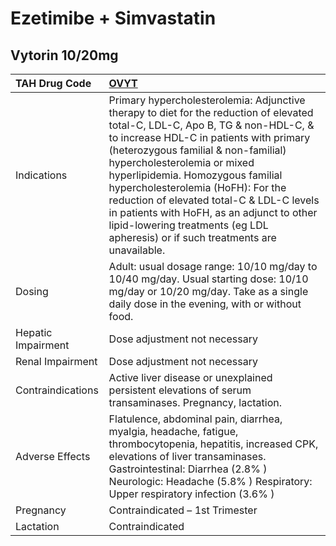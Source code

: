 # Ezetimibe + Simvastatin

## Vytorin 10/20mg

| TAH Drug Code      | [**OVYT**](https://www.tahsda.org.tw/drugs/hissearch.php?drug_code=OVYT)                                                                                                                                                                                                                                                                                                                                                                                                                                |
|:-------------------|:--------------------------------------------------------------------------------------------------------------------------------------------------------------------------------------------------------------------------------------------------------------------------------------------------------------------------------------------------------------------------------------------------------------------------------------------------------------------------------------------------------|
| Indications        | Primary hypercholesterolemia: Adjunctive therapy to diet for the reduction of elevated total-C, LDL-C, Apo B, TG & non-HDL-C, & to increase HDL-C in patients with primary (heterozygous familial & non-familial) hypercholesterolemia or mixed hyperlipidemia. Homozygous familial hypercholesterolemia (HoFH): For the reduction of elevated total-C & LDL-C levels in patients with HoFH, as an adjunct to other lipid-lowering treatments (eg LDL apheresis) or if such treatments are unavailable. |
| Dosing             | Adult: usual dosage range: 10/10 mg/day to 10/40 mg/day. Usual starting dose: 10/10 mg/day or 10/20 mg/day. Take as a single daily dose in the evening, with or without food.                                                                                                                                                                                                                                                                                                                           |
| Hepatic Impairment | Dose adjustment not necessary                                                                                                                                                                                                                                                                                                                                                                                                                                                                           |
| Renal Impairment   | Dose adjustment not necessary                                                                                                                                                                                                                                                                                                                                                                                                                                                                           |
| Contraindications  | Active liver disease or unexplained persistent elevations of serum transaminases. Pregnancy, lactation.                                                                                                                                                                                                                                                                                                                                                                                                 |
| Adverse Effects    | Flatulence, abdominal pain, diarrhea, myalgia, headache, fatigue, thrombocytopenia, hepatitis, increased CPK, elevations of liver transaminases. Gastrointestinal: Diarrhea (2.8% ) Neurologic: Headache (5.8% ) Respiratory: Upper respiratory infection (3.6% )                                                                                                                                                                                                                                       |
| Pregnancy          | Contraindicated – 1st Trimester                                                                                                                                                                                                                                                                                                                                                                                                                                                                         |
| Lactation          | Contraindicated                                                                                                                                                                                                                                                                                                                                                                                                                                                                                         |

